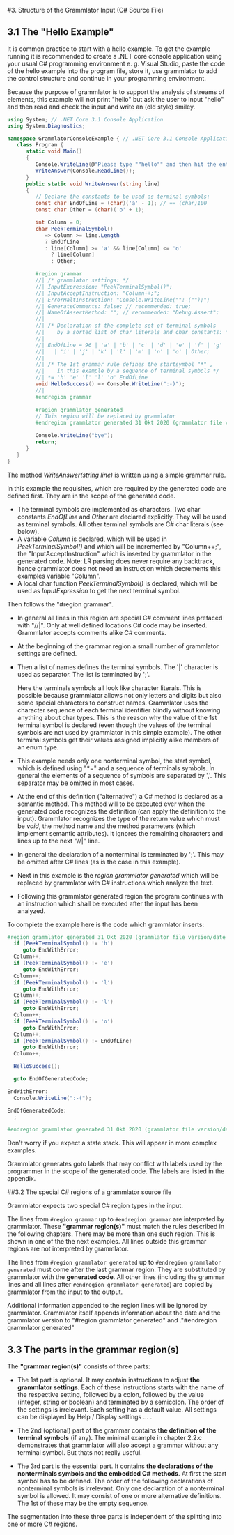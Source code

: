#3. Structure of the Grammlator Input (C# Source File)

## 3.1 The "Hello Example"

It is common practice to start with a hello example. To get the example running it is recommended to create a .NET core console application using your usual C# programming environment e. g. Visual Studio, paste the code of the hello example into  the program file, store it, use grammlator to add the control structure and continue in your programming environment.

Because the purpose of grammlator is to support the analysis of streams of elements, this example will not print "hello" but ask the user to input "hello" and then read and check the input and write an (old style)  smiley.

```c#
using System; // .NET Core 3.1 Console Application
using System.Diagnostics;

namespace GrammlatorConsoleExample { // .NET Core 3.1 Console Application
   class Program {
      static void Main()
      {
         Console.WriteLine(@"Please type ""hello"" and then hit the enter key");
         WriteAnswer(Console.ReadLine());
      }
      public static void WriteAnswer(string line)
      {
         // Declare the constants to be used as terminal symbols:
         const char EndOfLine = (char)('a' - 1); // == (char)100
         const char Other = (char)('o' + 1);

         int Column = 0;
         char PeekTerminalSymbol()
            => Column >= line.Length
            ? EndOfLine
            : line[Column] >= 'a' && line[Column] <= 'o'
              ? line[Column]
              : Other;

         #region grammar
         //| /* grammlator settings: */
         //| InputExpression: "PeekTerminalSymbol()";
         //| InputAcceptInstruction: "Column++;";
         //| ErrorHaltInstruction: "Console.WriteLine("":-("");";
         //| GenerateComments: false; // recommended: true;
         //| NameOfAssertMethod: ""; // recommended: "Debug.Assert";
         //|
         //| /* Declaration of the complete set of terminal symbols 
         //|    by a sorted list of char literals and char constants: */
         //|
         //| EndOfLine = 96 | 'a' | 'b' | 'c' | 'd' | 'e' | 'f' | 'g' | 'h' 
         //|   | 'i' | 'j' | 'k' | 'l' | 'm' | 'n' | 'o' | Other;
         //|
         //| /* The 1st grammar rule defines the startsymbol "*" ,
         //|    in this example by a sequence of terminal symbols */  
         //| *= 'h' 'e' 'l' 'l' 'o' EndOfLine 
         void HelloSuccess() => Console.WriteLine(":-)");
         //|   
         #endregion grammar
             
         #region grammlator generated
         // This region will be replaced by grammlator
         #endregion grammlator generated 31 Okt 2020 (grammlator file version/date 2020.10.30.0/31 Okt 2020)

         Console.WriteLine("bye");
         return;
      }
   }   
}
```

The method *WriteAnswer(string line)* is written using a simple grammar rule. 

In this example the requisites, which are required by the generated code are defined first. They are in the scope of the generated code.

- The terminal symbols are implemented as characters. Two char constants *EndOfLine* and *Other* are declared explicitly. They will be used as terminal symbols. All other terminal symbols are C# char literals (see below).
- A variable *Column* is declared, which will be used in *PeekTerminalSymbol()*  and which will be incremented by "Column++;", the "InputAcceptInstruction" which is inserted by grammlator in the generated code.
  Note: LR parsing does never require any backtrack, hence grammlator does not need an instruction which decrements  this examples variable "Column". 
- A local char function *PeekTerminalSymbol()* is declared, which will be used as *InputExpression* to get the next terminal symbol.

Then follows the "#region grammar".

- In general all lines in this region are special C# comment lines prefaced with "//|". Only at well defined locations C# code may be inserted. Grammlator accepts comments alike C# comments.

- At the beginning of the grammar region a small number of grammlator settings are defined.

- Then a list of  names defines the terminal symbols. The '|' character is used as separator. The list is terminated by ';'. 

  Here the terminals symbols all look like character literals. This is possible because grammlator allows not only letters and digits but also some special characters to construct names. Grammlator uses the character sequence of each terminal identifier blindly without knowing anything about char types. This is the reason why the value of the 1st terminal symbol is declared (even though the values of the terminal symbols are not used by grammlator in this simple example). The other terminal symbols get their values assigned implicitly alike members of an enum type.

- This example needs only one nonterminal symbol, the start symbol, which is defined using "*=" and a sequence of terminals symbols. In general the elements of a sequence of symbols are separated by ','. This separator may be omitted in most cases.

- At the end of this definition ("alternative") a C# method is declared as a semantic method. This method will to be executed ever when the generated code recognizes the definition (can apply the definition to the input). Grammlator recognizes the type of the return value which must be *void*, the method name and the method parameters (which implement semantic attributes). It ignores the remaining characters and lines up to the next "//|" line.

- In general the declaration of a nonterminal is terminated by ';'. This may be omitted after C# lines (as is the case in this example). 

- Next in this example is the *region grammlator generated* which will be replaced by grammlator with C# instructions which analyze the text.

- Following this grammlator generated region the program continues with an instruction which shall be executed after the input has been analyzed.

To complete the example here is the code which grammlator inserts:

```c#
#region grammlator generated 31 Okt 2020 (grammlator file version/date 2020.10.30.0/31 Okt 2020)
  if (PeekTerminalSymbol() != 'h')
     goto EndWithError;
  Column++;
  if (PeekTerminalSymbol() != 'e')
     goto EndWithError;
  Column++;
  if (PeekTerminalSymbol() != 'l')
     goto EndWithError;
  Column++;
  if (PeekTerminalSymbol() != 'l')
     goto EndWithError;
  Column++;
  if (PeekTerminalSymbol() != 'o')
     goto EndWithError;
  Column++;
  if (PeekTerminalSymbol() != EndOfLine)
     goto EndWithError;
  Column++;

  HelloSuccess();

  goto EndOfGeneratedCode;

EndWithError:
  Console.WriteLine(":-(");

EndOfGeneratedCode:
  ;

#endregion grammlator generated 31 Okt 2020 (grammlator file version/date 2020.10.30.0/31 Okt 2020)
```

Don't worry if you expect a state stack. This will appear in more complex examples.

Grammlator generates goto labels that may conflict with labels used by the programmer in the scope of the generated code. The labels are listed in the appendix.

##3.2 The special C# regions of a grammlator source file

Grammlator expects two special C# region types in the input.

The lines from `#region grammar` up to `#endregion grammar` are interpreted by grammlator. These **"grammar region(s)"** must match the rules described in the following chapters. There may be more than one such region. This is shown in one of the the next examples. All lines outside this grammar regions are not interpreted by grammlator.

The lines from `#region grammlator generated` up to `#endregion grammlator generated` must come after the last grammar region. They are substituted by grammlator with the **generated code**. All other lines (including the grammar lines and all lines after  `#endregion grammlator generated`) are copied by grammlator from the input to the output.

Additional information appended to the region lines will be ignored by grammlator. Grammlator itself appends information about the date and the grammlator version to "#region grammlator generated" and ."#endregion grammlator generated"

## 3.3 The parts in the grammar region(s)

The **"grammar region(s)"** consists of three parts:

- The 1st part is optional. It may contain instructions to adjust **the grammlator settings**. Each of these instructions starts with the name of the respective setting, followed by a colon, followed by the value (integer, string or boolean) and terminated by a semicolon. The order of the settings is irrelevant. Each setting has a default value. All settings can be displayed by Help / Display settings ... .

- The 2nd (optional) part of the grammar contains **the definition of the terminal symbols** (if any). The minimal example in chapter 2.2.c demonstrates that grammlator will also accept a grammar without any terminal symbol. But thats not really useful.

- The 3rd part is the essential part. It contains **the declarations of the nonterminals symbols and the embedded C# methods**. At first the start symbol has to be defined. The order of the following declarations of nonterminal symbols is irrelevant. Only one declaration of a nonterminal symbol is allowed. It may consist of one or more alternative definitions. The 1st of these may be the empty sequence.

The segmentation into these three parts is independent of the splitting into one or more C# regions.



